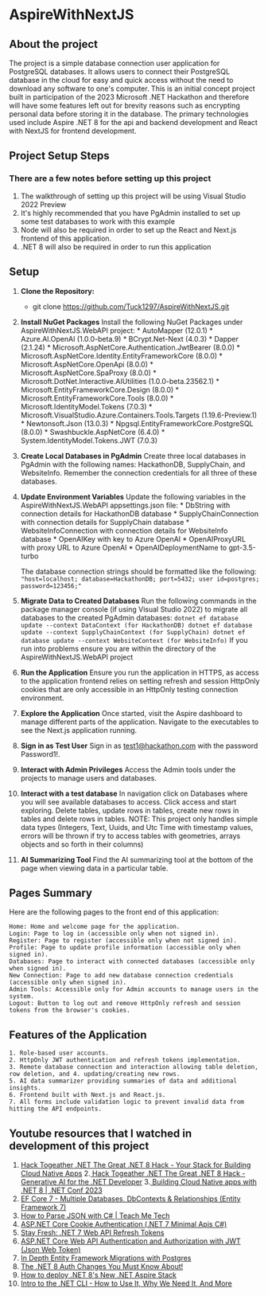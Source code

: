 # AspireWithNextJS

## About the project

The project is a simple database connection user application for PostgreSQL databases. It allows users to connect their PostgreSQL database in the cloud for easy and quick access without the need to download any software to one's computer. This is an initial concept project built in participation of the 2023 Microsoft .NET Hackathon and therefore will have some features left out for brevity reasons such as encrypting personal data before storing it in the database. The primary technologies used include Aspire .NET 8 for the api and backend development and React with NextJS for frontend development.

## Project Setup Steps

### There are a few notes before setting up this project
1. The walkthrough of setting up this project will be using Visual Studio 2022 Preview
2. It's highly recommended that you have PgAdmin installed to set up some test databases to work with this example
3. Node will also be required in order to set up the React and Next.js frontend of this application.
4. .NET 8 will also be required in order to run this application

## Setup

1. **Clone the Repository:**
   - git clone https://github.com/Tuck1297/AspireWithNextJS.git
2. **Install NuGet Packages**
Install the following NuGet Packages under AspireWithNextJS.WebAPI project:
        * AutoMapper (12.0.1)
        * Azure.AI.OpenAI (1.0.0-beta.9)
        * BCrypt.Net-Next (4.0.3)
        * Dapper (2.1.24)
        * Microsoft.AspNetCore.Authentication.JwtBearer (8.0.0)
        * Microsoft.AspNetCore.Identity.EntityFrameworkCore (8.0.0)
        * Microsoft.AspNetCore.OpenApi (8.0.0)
        * Microsoft.AspNetCore.SpaProxy (8.0.0)
        * Microsoft.DotNet.Interactive.AIUtilities (1.0.0-beta.23562.1)
        * Microsoft.EntityFrameworkCore.Design (8.0.0)
        * Microsoft.EntityFrameworkCore.Tools (8.0.0)
        * Microsoft.IdentityModel.Tokens (7.0.3)
        * Microsoft.VisualStudio.Azure.Containers.Tools.Targets (1.19.6-Preview.1)
        * Newtonsoft.Json (13.0.3)
        * Npgsql.EntityFrameworkCore.PostgreSQL (8.0.0)
        * Swashbuckle.AspNetCore (6.4.0)
        * System.IdentityModel.Tokens.JWT (7.0.3)

3. **Create Local Databases in PgAdmin**
        Create three local databases in PgAdmin with the following names: HackathonDB, SupplyChain, and WebsiteInfo. Remember the connection credentials for all three of these databases.

4. **Update Environment Variables**
        Update the following variables in the AspireWithNextJS.WebAPI appsettings.json file:
            * DbString with connection details for HackathonDB database
            * SupplyChainConnection with connection details for SupplyChain database
            * WebsiteInfoConnection with connection details for WebsiteInfo database
            * OpenAIKey with key to Azure OpenAI
            * OpenAIProxyURL with proxy URL to Azure OpenAI
            * OpenAIDeploymentName to gpt-3.5-turbo

    The database connection strings should be formatted like the following:
    ```"host=localhost; database=HackathonDB; port=5432; user id=postgres; password=123456;"```

5. **Migrate Data to Created Databases**
        Run the following commands in the package manager console (if using Visual Studio 2022) to migrate all databases to the created PgAdmin databases:
        ```
            dotnet ef database update --context DataContext (for HackathonDB)
            dotnet ef database update --context SupplyChainContext (for SupplyChain)
            dotnet ef database update --context WebsiteContext (for WebsiteInfo)
        ```
        If you run into problems ensure you are within the directory of the AspireWithNextJS.WebAPI project

6. **Run the Application**
        Ensure you run the application in HTTPS, as access to the application frontend relies on setting refresh and session HttpOnly cookies that are only accessible in an HttpOnly testing connection environment.

7. **Explore the Application**
        Once started, visit the Aspire dashboard to manage different parts of the application. Navigate to the executables to see the Next.js application running.

8. **Sign in as Test User**
        Sign in as test1@hackathon.com with the password Password1!.

9. **Interact with Admin Privileges**
        Access the Admin tools under the projects to manage users and databases.

10. **Interact with a test database**
        In navigation click on Databases where you will see available databases to access.
        Click access and start exploring. Delete tables, update rows in tables, create new rows in tables and delete rows in tables. NOTE: This project only handles simple data types (Integers, Text, Uuids, and Utc Time with timestamp values, errors will be thrown if try to access tables with geometries, arrays objects and so forth in their columns)

11. **AI Summarizing Tool**
        Find the AI summarizing tool at the bottom of the page when viewing data in a particular table.

## Pages Summary

Here are the following pages to the front end of this application:

    Home: Home and welcome page for the application.
    Login: Page to log in (accessible only when not signed in).
    Register: Page to register (accessible only when not signed in).
    Profile: Page to update profile information (accessible only when signed in).
    Databases: Page to interact with connected databases (accessible only when signed in).
    New Connection: Page to add new database connection credentials (accessible only when signed in).
    Admin Tools: Accessible only for Admin accounts to manage users in the system.
    Logout: Button to log out and remove HttpOnly refresh and session tokens from the browser's cookies.

## Features of the Application

    1. Role-based user accounts.
    2. HttpOnly JWT authentication and refresh tokens implementation.
    3. Remote database connection and interaction allowing table deletion, row deletion, and 4. updating/creating new rows.
    5. AI data summarizer providing summaries of data and additional insights.
    6. Frontend built with Next.js and React.js.
    7. All forms include validation logic to prevent invalid data from hitting the API endpoints.

## Youtube resources that I watched in development of this project
1. [Hack Togeather .NET The Great .NET 8 Hack - Your Stack for Building Cloud Native Apps](https://www.youtube.com/live/5IjKH-gy2Y0?si=hs1Xt77L4VC1Yxlj)
2.[ Hack Togeather .NET The Great .NET 8 Hack - Generative AI for the .NET Developer](https://www.youtube.com/live/zENu82HwwGI?si=G68tVRZsDHnAwh86)
3.[ Building Cloud Native apps with .NET 8 | .NET Conf 2023](https://youtu.be/z1M-7Bms1Jg?si=xaF-RlmVN6tTz4VR)
4. [EF Core 7 - Multiple Databases, DbContexts & Relationships (Entity Framework 7)](https://youtu.be/mOML5Ry-81E?si=jDcjs-ea4nybbV0B)
5. [How to Parse JSON with C# | Teach Me Tech](https://youtu.be/XvsOnKvwhfQ?si=fJPSYYm0j6zsx9At)
6. [ASP.NET Core Cookie Authentication (.NET 7 Minimal Apis C#)](https://youtu.be/hw2B6SZj8y8?si=GYmFRfUcP9vWqsQ6)
7. [Stay Fresh: .NET 7 Web API Refresh Tokens](https://youtu.be/_F2hB4cWg-M?si=Rhoy0slYDAIJ0eb4)
8. [ASP.NET Core Web API Authentication and Authorization with JWT (Json Web Token)](https://youtu.be/kM1fPt1BcLc?si=mydyRvP9LxN6VVeq)
9. [In Depth Entity Framework Migrations with Postgres](https://youtu.be/DBI59f56L5I?si=lJlHaR-Z4ApjSE9T)
10. [The .NET 8 Auth Changes You Must Know About!](https://youtu.be/sZnu-TyaGNk?si=s1mjbzuz8v-xJYs5)
11. [How to deploy .NET 8's New .NET Aspire Stack](https://youtu.be/HYe6y1kBuGI?si=ebSPjbbtlHnO1an_)
12. [Intro to the .NET CLI - How to Use It, Why We Need It, And More](https://youtu.be/RQLzp2Z8-BE?si=mKOWYuOy21vzsHe5)